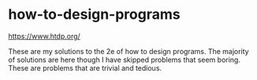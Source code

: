 # how-to-design-programs
https://www.htdp.org/

These are my solutions to the 2e of how to design programs. The majority of solutions are here though I have skipped
problems that seem boring. These are problems that are trivial and tedious.



